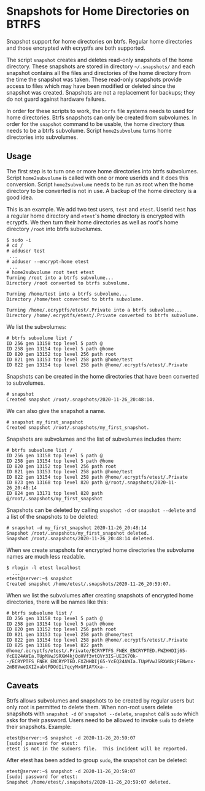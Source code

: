 # Snapshots for Home Directories on BTRFS

Snapshot support for home directories on btrfs. Regular home directories and those encrypted with ecryptfs are both supported.

The script `snapshot` creates and deletes read-only snapshots of the home directory. These snapshots are stored in directory `~/.snapshots/` and each snapshot
contains all the files and directories of the home directory from the time the snapshot was taken. These read-only snapshots provide access to files which may
have been modified or deleted since the snapshot was created. Snapshots are not a replacement for backups; they do not guard against hardware failures.

In order for these scripts to work, the `btrfs` file systems needs to used for home directories. Btrfs snapshots can only be created from subvolumes. In order for
the `snapshot` command to be usable, the home directory thus needs to be a btrfs subvolume. Script `home2subvolume` turns home directories into subvolumes.

## Usage

The first step is to turn one or more home directories into btrfs subvolumes. Script `home2subvolume` is called with one or more userids and it does this conversion.
Script `home2subvolume` needs to be run as root when the home directory to be converted is not in use. A backup of the home directory is a good idea.

This is an example. We add two test users, `test` and `etest`. Userid `test` has a regular home directory and `etest`'s home directory is encrypted with ecryptfs.
We then turn their home directories as well as root's home directory `/root` into btrfs subvolumes.

```
$ sudo -i
# cd /
# adduser test
 ...
# adduser --encrypt-home etest
 ...
# home2subvolume root test etest
Turning /root into a btrfs subvolume...
Directory /root converted to btrfs subvolume.

Turning /home/test into a btrfs subvolume...
Directory /home/test converted to btrfs subvolume.

Turning /home/.ecryptfs/etest/.Private into a btrfs subvolume...
Directory /home/.ecryptfs/etest/.Private converted to btrfs subvolume.
```
We list the subvolumes:
```
# btrfs subvolume list /
ID 256 gen 13158 top level 5 path @
ID 258 gen 13154 top level 5 path @home
ID 820 gen 13152 top level 256 path root
ID 821 gen 13153 top level 258 path @home/test
ID 822 gen 13154 top level 258 path @home/.ecryptfs/etest/.Private
```

Snapshots can be created in the home directories that have been converted to subvolumes.

```
# snapshot
Created snapshot /root/.snapshots/2020-11-26_20:48:14.
```
We can also give the snapshot a name.
```
# snapshot my_first_snapshot
Created snapshot /root/.snapshots/my_first_snapshot.
```

Snapshots are subvolumes and the list of subvolumes includes them:
```
# btrfs subvolume list /
ID 256 gen 13158 top level 5 path @
ID 258 gen 13154 top level 5 path @home
ID 820 gen 13152 top level 256 path root
ID 821 gen 13153 top level 258 path @home/test
ID 822 gen 13154 top level 258 path @home/.ecryptfs/etest/.Private
ID 823 gen 13168 top level 820 path @/root/.snapshots/2020-11-26_20:48:14
ID 824 gen 13171 top level 820 path @/root/.snapshots/my_first_snapshot
```

Snapshots can be deleted by calling `snapshot -d` or `snapshot --delete` and a list of the snapshots to be deleted:
```
# snapshot -d my_first_snapshot 2020-11-26_20:48:14
Snapshot /root/.snapshots/my_first_snapshot deleted.
Snapshot /root/.snapshots/2020-11-26_20:48:14 deleted.
```

When we create snapshots for encrypted home directories the subvolume names are much less readable.

```
$ rlogin -l etest localhost
  ...
etest@server:~$ snapshot
Created snapshot /home/etest/.snapshots/2020-11-26_20:59:07.
```

When we list the subvolumes after creating snapshots of encrypted home directories, there will be names like this:

```
# btrfs subvolume list /
ID 256 gen 13158 top level 5 path @
ID 258 gen 13154 top level 5 path @home
ID 820 gen 13152 top level 256 path root
ID 821 gen 13153 top level 258 path @home/test
ID 822 gen 13154 top level 258 path @home/.ecryptfs/etest/.Private
ID 825 gen 13186 top level 822 path @home/.ecryptfs/etest/.Private/ECRYPTFS_FNEK_ENCRYPTED.FWZHHDIj65-YcEQ24AWIa.TUpMVwJSRXW4kjQoHVf3vtQVr3IS-UEIK70k--/ECRYPTFS_FNEK_ENCRYPTED.FXZHHDIj65-YcEQ24AWIa.TUpMVwJSRXW4kjFENwnx-2mB0VweDXI2xabtFDOdIi7qcyMxGF1AYXxa--
```

## Caveats

Btrfs allows subvolumes and snapshots to be created by regular users but only root is permitted to delete them. When non-root 
users delete snapshots with `snapshot -d` or `snapshot --delete`, `snapshot` calls `sudo` which asks for their password. Users
need to be allowed to invoke `sudo` to delete their snapshots. Example:

```
etest@server:~$ snapshot -d 2020-11-26_20:59:07
[sudo] password for etest: 
etest is not in the sudoers file.  This incident will be reported.
```

After etest has been added to group `sudo`, the snapshot can be deleted:
```
etest@server:~$ snapshot -d 2020-11-26_20:59:07
[sudo] password for etest: 
Snapshot /home/etest/.snapshots/2020-11-26_20:59:07 deleted.
```
